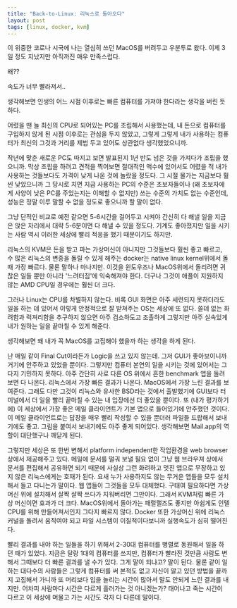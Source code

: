 ```yaml
---
title: "Back-to-Linux: 리눅스로 돌아오다"
layout: post
tags: [linux, docker, kvm]
---
```


이 위중한 코로나 시국에 나는 열심히 쓰던 MacOS를 버려두고 우분투로 왔다. 이제 3일 정도 지났지만 아직까진 매우 만족스럽다.

왜??

속도가 너무 빨라져서..

생각해보면 인생의 어느 시점 이후로는 빠른 컴퓨터를 가져야 한다라는 생각을 버린 듯 하다. 

어렸을 땐 늘 최신의 CPU로 되어있는 PC를 조립해서 사용했는데, 내 돈으로 컴퓨터를 구입하지 않게 된 시점 이후로는 관심을 두지 않았고, 그렇게 그렇게 내가 사용하는 컴퓨터가 최신의 그것과 거리를 제법 두고 있어도 상관없다 생각했었으니까.

작년에 맞춘 새로운 PC도 따지고 보면 발표된지 1년 반도 넘은 것을 가져다가 조립을 했으니까. 막상 조립을 하려고 견적을 찍어보면 절대적인 액수에 있어서도 어렸을 적 내가 사용하는 것들보다도 가격이 낮게 나온 것에 놀랐을 정도다. 그 시절 물가는 지금보다 훨씬 낮았으니까 그 당시로 치면 지금 사용하는 PC의 수준은 초보자들이나 (왜 초보자에게 사양이 낮은 PC를 주었는지는 이해할 수 없지만) 쓰는 수준의 가치도 없는 수준인데, 성능은 정말 이루 말할 수 없을 정도로 좋으니까 할 말이 없다.

그냥 단적인 비교로 예전 같으면 5-6시간을 걸어두고 시켜야 간신히 다 해낼 일을 지금은 앉은 자리에서 대략 5-6분이면 다 해낼 수 있을 정도다. 기계도 좋아졌지만 일을 시키는 사람 역시 이러한 세상에 빨리 적응을 했기 때문이기도 하지만.

리눅스의 KVM은 돈을 받고 파는 가상머신이 아니지만 그것들보다 훨씬 좋고 빠르고, 수 많은 리눅스의 변종을 돌릴 수 있게 해주는 docker는 native linux kernel위에서 돌 때 가장 빠르다. 물론 말하나 마나지만. 이것을 윈도우즈나 MacOS위에서 돌리려면 귀찮은 일들 뿐만 아니라 '느려터짐'에 익숙해져야 한다. 더구나 그것이 애플이 지원하지 않는 AMD CPU일 경우에는 훨씬 더 크다. 

그러나 Linux는 CPU를 차별하지 않는다. 비록 GUI 화면은 아주 세련되지 못하더라도 일을 하는 데 있어서 이렇게 안정적으로 잘 받쳐주는 OS는 세상에 또 없다. 쓸데 없는 화려함과 럭져리함을 추구하지 않으면 아주 검소하도고 조촐하게 그렇지만 아주 실속있게 내가 원하는 일을 끝마칠 수 있게 해준다. 

생각해보면 왜 내가 꼭 MacOS를 고집해야 했을까 하는 생각을 하게 된다. 

난 매일 같이 Final Cut이라든가 Logic을 쓰고 있지 않는데. 그저 GUI가 좋아보이니까 거기에 안주하고 있었을 뿐이다. 그렇지만 컴퓨터 본연의 일을 시키는 것에 있어서는 그다지 기민하지 못하다. 아주 간단히 사로 다른 OS 위에서 흔한 benchmark 앱을 돌려보면 다 나온다. 리눅스에서 가장 빠른 결과가 나온다. MacOS에서 가장 느린 결과를 보여준다. 그래도 다만 그것이 리눅스와 유사한 BSD라는 것에서 출발했기에 GUI보다 터미널에서 더 일을 빨리 끝마칠 수 있는 내 입장에선 더 좋았을 뿐이다.  또 (내가 평가하기에) 이 세상에서 가장 좋은 메일 클라이언트가 기본 앱으로 들어있기에 안주했던 것이다. 이 메일 클라이언트로는 답장을 매우 빨리 작성할 수 있을 뿐더러 파일들 드랍해서 보내기에도 좋고. 그림을 붙여서 보내기에도 아주 좋게 되어있다. 생각해보면 Mail.app의 역할이 대단했구나 깨닫게 된다. 

그렇지만 세상은 또 한번 변해서 platform independent한 작업환경을 web browser 상에서 제공해주고 있다. 메일에 문서를 떨궈 보낼 필요 없이 그냥 웹 브라우져 상에서 문서를 편집해서 공유하면 되기 때문에 사실상 그런 화려하고 멋진 앱으로 무장하고 있지 않은 리눅스에게는 호재가 된다. 요새 누가 사용하지도 않는 무거운 앱들을 모두 설치해서 들고 다니는가 말이다. 웹 앱들이 그것들을 모두 대체했다. 구태여 필요하다면 가상 머신 위에 설치해서 살짝 살짝 쓰다가 지워버리면 그만이다. 그래서 KVM처럼 빠른 가상 머신이면 효과가 더 크다. MacOS위에서 돌아가는 패럴랠즈도 좋지만 아쉽게도 인텔 CPU를 위해 만들어져서인지 그다지 빠르지 않다. Docker 또한 가상머신 위에 리눅스 커널을 돌려서 움직여야 되고 파일 시스템이 이질적이다보니까 실행속도가 심히 떨어진다.

빨리 결과를 내야 하는 일들을 하기 위해서 2-30대 컴퓨터를 병렬로 동원해서 일을 하던 때가 있었다. 지금은 달랑 1대의 컴퓨터를 쓰지만, 컴퓨터가 빨라진 것만큼 사람도 변해서 그때보다 더 빠른 결과를 낼 수가 있다.  그게 말이 되냐고? 말이 된다. 물론 같이 일하는 대다수의 사람들은 그렇게 컴퓨터를 써 본적도 없고 자신이 알고 있던 방법을 끝까지 고집해서 가니까 또 머리보다 입을 놀리는 시간이 많아서 말도 안되게 느린 결과를 내지만. 어차피 사람마다 시간은 다르게 흘러가는 것 아니겠는가? 태어나고 죽는 시간이 다르고 이 세상에 머물고 가는 시간도 각자 다 다른데 말이다. 